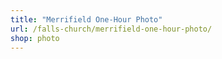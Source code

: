 ```yaml
---
title: "Merrifield One-Hour Photo"
url: /falls-church/merrifield-one-hour-photo/
shop: photo
---
```

